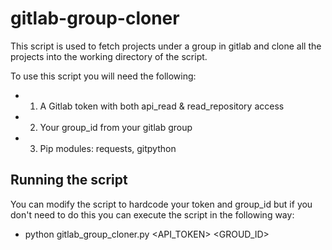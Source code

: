 # gitlab-group-cloner

This script is used to fetch projects under a group in gitlab and clone all the projects into the working directory of the script.

To use this script you will need the following:

* 1. A Gitlab token with both api_read & read_repository access
* 2. Your group_id from your gitlab group
* 3. Pip modules: requests, gitpython

## Running the script

You can modify the script to hardcode your token and group_id but if you don't need to do this you can execute the script in the following way:

* python gitlab_group_cloner.py <API_TOKEN> <GROUD_ID>
